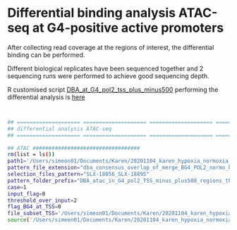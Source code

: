 Differential binding analysis ATAC-seq at G4-positive active promoters
================

After collecting read coverage at the regions of interest, the differential binding can be performed.

Different biological replicates have been sequenced together and 2 sequencing runs were performed to achieve good sequencing depth.

R customised script [DBA\_at\_G4\_pol2\_tss\_plus\_minus500](./DBA_at_G4_pol2_tss_plus_minus500.R) performing the differential analysis is [here](./DBA_at_G4_pol2_tss_plus_minus500.R)

``` bash


## ==================== ==================== ==================== ====================
## differential analysis ATAC-seq
## ==================== ==================== ==================== ====================

## ATAC ##################################
rm(list = ls())
path1='/Users/simeon01/Documents/Karen/20201104_karen_hypoxia_normoxia_pol2_atac_bg4'
pattern_file_extension="dba_consensus_overlap_of_merge_BG4_POL2_normo_hypo.coverage.bed$"
selection_files_pattern="SLX-18056_SLX-18895"
pattern_folder_prefix="DBA_atac_in_G4_pol2_TSS_minus_plus500_regions_thr0_updated"
case=1
input_flag=0
threshold_over_input=2
flag_BG4_at_TSS=0
file_subset_TSS='/Users/simeon01/Documents/Karen/20201104_karen_hypoxia_normoxia_pol2_atac_bg4/overlap_of_merge_BG4_POL2_normo_hypo.at_TSS_plus_minus_500bp.bed'
source('/Users/simeon01/Documents/Karen/20201104_karen_hypoxia_normoxia_pol2_atac_bg4/DBA_at_G4_pol2_tss_plus_minus500.R')
```
